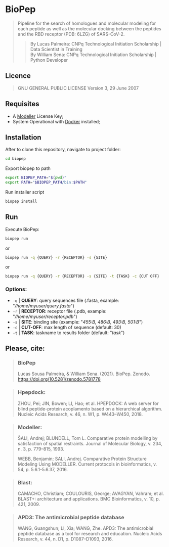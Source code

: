 # BioPep

> Pipeline for the search of homologues and molecular modeling for each peptide as well as the molecular docking between the peptides and the RBD receptor (PDB: 6LZG) of SARS-CoV-2.
>> By Lucas Palmeira: CNPq Technological Initiation Scholarship | Data Scientist in Training <br>
>> By William Sena: CNPq Technological Initiation Scholarship | Python Developer

## Licence
> GNU GENERAL PUBLIC LICENSE Version 3, 29 June 2007

## Requisites

- A [Modeller](https://salilab.org/modeller/) License Key;
- System Operational with [Docker](https://www.docker.com) installed;

## Installation

After to clone this repository, navigate to project folder:
```bash
cd biopep
```

Export biopep to path
```bash
export BIOPEP_PATH="$(pwd)"
export PATH="$BIOPEP_PATH/bin:$PATH"
```

Run installer script
```bash
biopep install
```

## Run

Execute BioPep:
```bash
biopep run
```
or
```bash
biopep run -q {QUERY} -r {RECEPTOR} -s {SITE}
```
or
```bash
biopep run -q {QUERY} -r {RECEPTOR} -s {SITE} -t {TASK} -c {CUT OFF}
```

### Options:
- `-q` | **QUERY**: query sequences file (.fasta, example: "*/home/myuser/query.fasta*")
- `-r` | **RECEPTOR**: receptor file (.pdb, example: "*/home/myuser/receptor.pdb*")
- `-s` | **SITE**: binding site (example: "*455:B, 486:B, 493:B, 501:B*")
- `-c` | **CUT-OFF**: max length of sequence (default: 30)
- `-t` | **TASK**: taskname to results folder (default: "*task*")

## Please, cite:
> ### BioPep
> Lucas Sousa Palmeira, & William Sena. (2021). BioPep. Zenodo. https://doi.org/10.5281/zenodo.5781778

> ### Hpepdock:
> ZHOU, Pei; JIN, Bowen; LI, Hao; et al. HPEPDOCK: A web server for blind peptide-protein acoplamento based on a hierarchical algorithm. Nucleic Acids Research, v. 46, n. W1, p. W443–W450, 2018.

> ### Modeller:
> ŠALI, Andrej; BLUNDELL, Tom L. Comparative protein modelling by satisfaction of spatial restraints. Journal of Molecular Biology, v. 234, n. 3, p. 779–815, 1993.
> 
> WEBB, Benjamin; SALI, Andrej. Comparative Protein Structure Modeling Using MODELLER. Current protocols in bioinformatics, v. 54, p. 5.6.1-5.6.37, 2016.

> ### Blast:
> CAMACHO, Christiam; COULOURIS, George; AVAGYAN, Vahram; et al. BLAST+: architecture and applications. BMC Bioinformatics, v. 10, p. 421, 2009.

> ### APD3: The antimicrobial peptide database
> WANG, Guangshun; LI, Xia; WANG, Zhe. APD3: The antimicrobial peptide database as a tool for research and education. Nucleic Acids Research, v. 44, n. D1, p. D1087–D1093, 2016.
